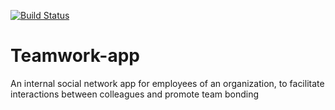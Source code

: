 [![Build Status](https://travis-ci.org/MicahBala/Teamwork-app.svg?branch=develop)](https://travis-ci.org/MicahBala/Teamwork-app)

# Teamwork-app

An internal social network app for employees of an organization, to facilitate interactions between colleagues and promote team bonding

